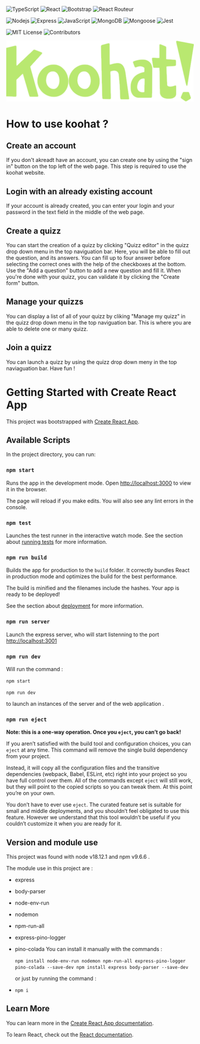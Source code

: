 ![TypeScript](https://img.shields.io/badge/TypeScript-007ACC?style=for-the-badge&logo=typescript&logoColor=white)
![React](https://img.shields.io/badge/React-20232A?style=for-the-badge&logo=react&logoColor=61DAFB)
![Bootstrap](https://img.shields.io/badge/Bootstrap-563D7C?style=for-the-badge&logo=bootstrap&logoColor=white)
![React Routeur](https://img.shields.io/badge/React_Router-CA4245?style=for-the-badge&logo=react-router&logoColor=white)

![Nodejs](https://img.shields.io/badge/Node.js-43853D?style=for-the-badge&logo=node.js&logoColor=white)
![Express](https://img.shields.io/badge/Express.js-404D59?style=for-the-badge)
![JavaScript](https://img.shields.io/badge/JavaScript-323330?style=for-the-badge&logo=javascript&logoColor=F7DF1E)
![MongoDB](https://img.shields.io/badge/MongoDB-4EA94B?style=for-the-badge&logo=mongodb&logoColor=white)
![Mongoose](https://img.shields.io/badge/Mongoose-880000?style=for-the-badge&logo=mongoose&logoColor=white)
![Jest](https://img.shields.io/badge/Jest-C21325?style=for-the-badge&logo=jest&logoColor=white)

![MIT License](https://img.shields.io/github/license/Naereen/StrapDown.js.svg)
![Contributors](https://img.shields.io/github/contributors/death-joke/koohat)

![Koohat logo](/public/images/koohat_logo.svg)
# How to use koohat ?
## Create an account
If you don't akreadt have an account, you can create one by using the "sign in" button on the top left of the web page. This step is required to use the koohat website.

## Login with an already existing account
If your account is already created, you can enter your login and your password in the text field in the middle of the web page.

## Create a quizz
You can start the creation of a quizz by clicking "Quizz editor" in the quizz drop down menu in the top naviguation bar. Here, you will be able to fill out the question, and its answers. You can fill up to four answer before selecting the correct ones with the help of the checkboxes at the bottom. Use the "Add a question" button to add a new question and fill it. When you're done with your quizz, you can validate it by clicking the "Create form" button.

## Manage your quizzs
You can display a list of all of your quizz by cliking "Manage my quizz" in the quizz drop down menu in the top naviguation bar. This is where you are able to delete one or many quizz.

## Join a quizz
You can launch a quizz by using the quizz drop down meny in the top naviaguation bar. Have fun !

# Getting Started with Create React App

This project was bootstrapped with [Create React App](https://github.com/facebook/create-react-app).

## Available Scripts

In the project directory, you can run:

### `npm start`

Runs the app in the development mode.
Open [http://localhost:3000](http://localhost:3000) to view it in the browser.

The page will reload if you make edits.
You will also see any lint errors in the console.

### `npm test`

Launches the test runner in the interactive watch mode.
See the section about [running tests](https://facebook.github.io/create-react-app/docs/running-tests) for more information.

### `npm run build`

Builds the app for production to the `build` folder.
It correctly bundles React in production mode and optimizes the build for the best performance.

The build is minified and the filenames include the hashes.
Your app is ready to be deployed!

See the section about [deployment](https://facebook.github.io/create-react-app/docs/deployment) for more information.

### `npm run server`

Launch the express server, who will start listenning to the port [http://localhost:3001](http://localhost:3001)

### `npm run dev`

Will run the command :

`npm start `

`npm run dev `

to launch an instances of the server and of the web application .

### `npm run eject`

**Note: this is a one-way operation. Once you `eject`, you can’t go back!**

If you aren’t satisfied with the build tool and configuration choices, you can `eject` at any time. This command will remove the single build dependency from your project.

Instead, it will copy all the configuration files and the transitive dependencies (webpack, Babel, ESLint, etc) right into your project so you have full control over them. All of the commands except `eject` will still work, but they will point to the copied scripts so you can tweak them. At this point you’re on your own.

You don’t have to ever use `eject`. The curated feature set is suitable for small and middle deployments, and you shouldn’t feel obligated to use this feature. However we understand that this tool wouldn’t be useful if you couldn’t customize it when you are ready for it.

## Version and module use

This project was found with node v18.12.1 and npm v9.6.6 .

The module use in this project are :

* express
* body-parser
* node-env-run
* nodemon
* npm-run-all
* express-pino-logger
* pino-colada
  You can install it manually with the commands :

  `npm install node-env-run nodemon npm-run-all express-pino-logger pino-colada --save-dev npm install express body-parser --save-dev`

  or just by running the command :
* `npm i`

## Learn More

You can learn more in the [Create React App documentation](https://facebook.github.io/create-react-app/docs/getting-started).

To learn React, check out the [React documentation](https://reactjs.org/).
